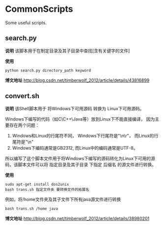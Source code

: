 # CommonScripts
Some useful scripts.

## search.py
**说明**
该脚本用于在制定目录及其子目录中查找[含有关键字的文件]

**使用**
```
python search.py directory_path keyword
```

**博文地址**
http://blog.csdn.net/timberwolf_2012/article/details/43816899

## convert.sh
**说明**
该Shell脚本用于 将Windows下可用源码 转换为 Linux下可用源码。

Windows下编写的代码（如C\C++\Java等）放到Linux下不能直接编译， 因为主要存在两个问题：
1. Windows和Linux的行尾符不同， Windows下行尾符是"\n\r"， 而Linux的行尾符是"\n"
2. Windows下编码通常是GB2312, 而Linux中的编码通常是UTF-8。

所以编写了这个脚本文件用于将Windows下编写的源码转化为Linux下可用的源码，该脚本文件可以将 指定目录及其子目录 下指定 后缀名 的源文件进行转换。

**使用**
```
sudo apt-get install dos2unix
bash trans.sh 指定文件夹 要转换文件的拓展名
```

例如，将/home文件夹及其子文件下所有java源文件进行转换
```
bash trans.sh /home java
```

**博文地址**
http://blog.csdn.net/timberwolf_2012/article/details/38980201
